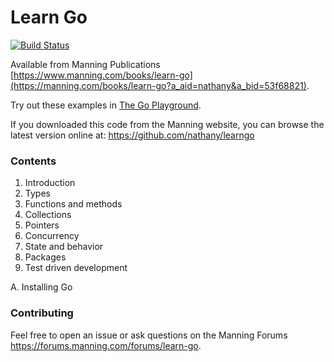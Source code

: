 # Learn Go

[![Build Status](https://travis-ci.org/nathany/learngo.svg)](https://travis-ci.org/nathany/learngo)

Available from Manning Publications [https://www.manning.com/books/learn-go](https://manning.com/books/learn-go?a_aid=nathany&a_bid=53f68821).

Try out these examples in [The Go Playground](https://play.golang.org/).

If you downloaded this code from the Manning website, you can browse the latest version online at: https://github.com/nathany/learngo

### Contents

1. Introduction
2. Types
3. Functions and methods
4. Collections
5. Pointers
6. Concurrency
7. State and behavior
8. Packages
9. Test driven development

A. Installing Go

### Contributing

Feel free to open an issue or ask questions on the Manning Forums https://forums.manning.com/forums/learn-go.
